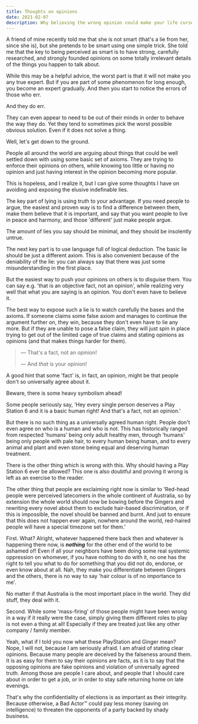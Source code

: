 ```yaml
---
title: Thoughts on opinions
date: 2021-02-07
description: Why believing the wrong opinion could make your life cursed.
---
```


A friend of mine recently told me that she is not smart
(that's a lie from her, since she is),
but she pretends to be smart using one simple trick.
She told me that the key to being perceived as smart
is to have strong, carefully researched, and strongly founded opinions
on some totally irrelevant details
of the things you happen to talk about.

While this may be a helpful advice,
the worst part is that it will not make you any true expert.
But if you are part of some phenomenon for long enough,
you become an expert gradually.
And then you start to notice the errors of those who err.

And they do err.

They can even appear to need to be out of their minds
in order to behave the way they do.
Yet they tend to sometimes pick the worst possible obvious solution.
Even if it does not solve a thing.

Well, let's get down to the ground.

People all around the world are arguing about things
that could be well settled down with using some basic set of axioms.
They are trying to enforce their opinions on others,
while knowing too little or having no opinion
and just having interest in the opinion becoming more popular.

This is hopeless, and I realize it, but I can give some thoughts I have
on avoiding and exposing the elusive indefinable lies.

The key part of lying is using truth to your advantage.
If you need people to argue, the easiest and proven way is to find a difference
between them, make them believe that it is important,
and say that you want people to live in peace and harmony,
and those 'different' just make people argue.

The amount of lies you say should be minimal,
and they should be insolently untrue.

The next key part is to use language full of logical deduction.
The basic lie should be just a different axiom.
This is also convenient because of the deniability of the lie:
you can always say that there was just some misunderstanding in the first place.

But the easiest way to push your opinions on others is to disguise them.
You can say e.g. 'that is an objective fact, not an opinion',
while realizing very well that what you are saying is an opinion.
You don't even have to believe it.

The best way to expose such a lie is to watch carefully the bases
and the axioms.
If someone claims some false axiom and manages to continue the argument
further on, they win,
because they don't even have to lie any more.
But if they are unable to pose a false claim,
they will just spin in place trying to get out of the limited cage
of true claims and stating opinions as opinions
(and that makes things harder for them).

> — That's a fact, not an opinion!
>
> — And *that* is your opinion!

A good hint that some 'fact' is, in fact, an opinion,
might be that people don't so universally agree about it.

Beware, there is some heavy symbolism ahead!

Some people seriously say, 'Hey every single person deserves a Play Station 6
and it is a basic human right! And that's a fact, not an opinion.'

But there is no such thing as a universally agreed human right.
People don't even agree on who is a human and who is not.
This has historically ranged from respected 'humans'
being only adult healthy men,
through 'humans' being only people with pale hair,
to every human being human,
and to every animal and plant and even stone being equal
and deserving human treatment.

There is the other thing which is wrong with this.
Why should having a Play Station 6 ever be allowed?
This one is also doubtful and proving it wrong
is left as an exercise to the reader.

The other thing that people are exclaiming right now
is similar to 'Red-head people were perceived latecomers
in the whole continent of Australia, so by extension the whole world should
now be bowing before the Gingers and rewriting every novel
about them to exclude hair-based discrimination,
or if this is impossible, the novel should be banned and burnt.
And just to ensure that this does not happen ever again,
nowhere around the world,
red-haired people will have a special timezone set for them.'

First. What? Alright, whatever happened there back then
and whatever is happening there now, is ***nothing*** for the other end
of the world to be ashamed of!
Even if all your neighbors have been doing some real systemic oppression
on whomever,
if you have nothing to do with it,
no one has the right to tell you what to do for something
that you did not do, endorse, or even know about at all.
Nah, they make you differentiate between Gingers and the others,
there is no way to say 'hair colour is of no importance to me'.

No matter if that Australia is the most important place in the world.
They did stuff, they deal with it.

Second. While some 'mass-firing' of those people
might have been wrong in a way if it really were the case,
simply giving them different roles to play
is not even a thing at all!
Especially if they are treated just like any other company / family member.

Yeah, what if I told you now what these PlayStation and Ginger mean?
Nope, I will not, because I am seriously afraid.
I am afraid of stating clear opinions.
Because many people are deceived by the falseness around them.
It is as easy for them to say their opinions are facts,
as it is to say that the opposing opinions are fake opinions
and violation of universally agreed truth.
Among those are people I care about,
and people that I should care about in order to get a job,
or in order to stay safe returning home on late evenings.

That's why the confidentiality of elections is as important
as their integrity.
Because otherwise, a Bad Actor™ could pay less money (saving on intelligence)
to threaten the opponents of a party backed by shady business.

